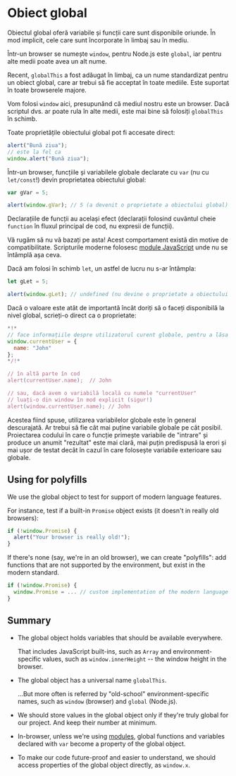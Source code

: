 
# Obiect global

Obiectul global oferă variabile și funcții care sunt disponibile oriunde. În mod implicit, cele care sunt încorporate în limbaj sau în mediu.

Într-un browser se numește `window`, pentru Node.js este `global`, iar pentru alte medii poate avea un alt nume.

Recent, `globalThis` a fost adăugat în limbaj, ca un nume standardizat pentru un obiect global, care ar trebui să fie acceptat în toate mediile. Este suportat în toate browserele majore.

Vom folosi `window` aici, presupunând că mediul nostru este un browser. Dacă scriptul dvs. ar poate rula în alte medii, este mai bine să folosiți `globalThis` în schimb.

Toate proprietățile obiectului global pot fi accesate direct:

```js run
alert("Bună ziua");
// este la fel ca
window.alert("Bună ziua");
```

Într-un browser, funcțiile și variabilele globale declarate cu `var` (nu cu `let/const`!) devin proprietatea obiectului global:

```js run untrusted refresh
var gVar = 5;

alert(window.gVar); // 5 (a devenit o proprietate a obiectului global)
```

Declarațiile de funcții au același efect (declarații folosind cuvântul cheie `function` în fluxul principal de cod, nu expresii de funcții).

Vă rugăm să nu vă bazați pe asta! Acest comportament există din motive de compatibilitate. Scripturile moderne folosesc [module JavaScript](info:modules) unde nu se întâmplă așa ceva.

Dacă am folosi în schimb `let`, un astfel de lucru nu s-ar întâmpla:

```js run untrusted refresh
let gLet = 5;

alert(window.gLet); // undefined (nu devine o proprietate a obiectului global)
```

Dacă o valoare este atât de importantă încât doriți să o faceți disponibilă la nivel global, scrieți-o direct ca o proprietate:

```js run
*!*
// face informațiile despre utilizatorul curent globale, pentru a lăsa toate scripturile să le acceseze
window.currentUser = {
  name: "John"
};
*/!*

// în altă parte în cod
alert(currentUser.name);  // John

// sau, dacă avem o variabilă locală cu numele "currentUser"
// luați-o din window în mod explicit (sigur!)
alert(window.currentUser.name); // John
```

Acestea fiind spuse, utilizarea variabilelor globale este în general descurajată. Ar trebui să fie cât mai puține variabile globale pe cât posibil. Proiectarea codului în care o funcție primește variabile de "intrare" și produce un anumit "rezultat" este mai clară, mai puțin predispusă la erori și mai ușor de testat decât în cazul în care folosește variabile exterioare sau globale.

## Using for polyfills

We use the global object to test for support of modern language features.

For instance, test if a built-in `Promise` object exists (it doesn't in really old browsers):
```js run
if (!window.Promise) {
  alert("Your browser is really old!");
}
```

If there's none (say, we're in an old browser), we can create "polyfills": add functions that are not supported by the environment, but exist in the modern standard.

```js run
if (!window.Promise) {
  window.Promise = ... // custom implementation of the modern language feature
}
```

## Summary

- The global object holds variables that should be available everywhere.

    That includes JavaScript built-ins, such as `Array` and environment-specific values, such as `window.innerHeight` -- the window height in the browser.
- The global object has a universal name `globalThis`.

    ...But more often is referred by "old-school" environment-specific names, such as `window` (browser) and `global` (Node.js).
- We should store values in the global object only if they're truly global for our project. And keep their number at minimum.
- In-browser, unless we're using [modules](info:modules), global functions and variables declared with `var` become a property of the global object.
- To make our code future-proof and easier to understand, we should access properties of the global object directly, as `window.x`.
